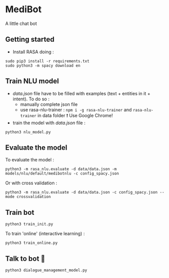 # MediBot
A little chat bot

## Getting started 
* Install RASA doing :
```
sudo pip3 install -r requirements.txt
sudo python3 -m spacy download en
```

## Train NLU model
* _data.json_ file have to be filled with examples (text + entities in it + intent).
To do so :
	* manually complete json file
	* use rasa-nlu-trainer : `npm i -g rasa-nlu-trainer` and `rasa-nlu-trainer` in data folder
:heavy_exclamation_mark: Use Google Chrome!
* train the model with _data.json_ file :
```
python3 nlu_model.py
```

## Evaluate the model
To evaluate the model :
```
python3 -m rasa_nlu.evaluate -d data/data.json -m models/nlu/default/medibotnlu -c config_spacy.json
```
Or with cross validation :
```
python3 -m rasa_nlu.evaluate -d data/data.json -c config_spacy.json --mode crossvalidation
```

## Train bot
```
python3 train_init.py
```
To train 'online' (interactive learning) :

```
python3 train_online.py
```

## Talk to bot :space_invader:

```
python3 dialogue_management_model.py
```
